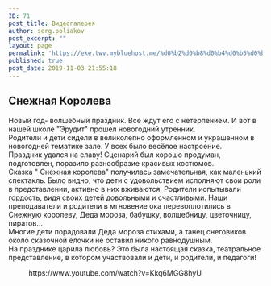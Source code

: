 ```yaml
---
ID: 71
post_title: Видеогалерея
author: serg.poliakov
post_excerpt: ""
layout: page
permalink: 'https://eke.twv.mybluehost.me/%d0%b2%d0%b8%d0%b4%d0%b5%d0%be%d0%b3%d0%b0%d0%bb%d0%b5%d1%80%d0%b5%d1%8f/'
published: true
post_date: 2019-11-03 21:55:18
---
```

<!-- wp:heading -->
<h2>Снежная Королева</h2>
<!-- /wp:heading -->

<!-- wp:paragraph -->
<p>Новый год- волшебный праздник. Все ждут его с нетерпением. И вот в нашей школе "Эрудит" прошел новогодний утренник.<br>
     Родители и дети сидели в великолепно оформленном и украшенном в новогодней тематике зале. У всех было весёлое настроение.<br>
     Праздник удался на славу! Сценарий был хорошо продуман, подготовлен, поразило разнообразие красивых костюмов.<br>
     Сказка " Снежная королева" получилась замечательная, как маленький спектакль. Было видно, что дети с удовольствием исполняют свои роли в представлении, активно в них вживаются. Родители испытывали гордость, видя своих детей довольными и счастливыми. Наши преподаватели и родители в мгновение ока перевоплотились в Снежную королеву, Деда мороза, бабушку, волшебницу, цветочницу, пиратов…<br>
Многие дети порадовали Деда мороза стихами, а танец снеговиков около сказочной ёлочки не оставил никого равнодушным.<br>
     На празднике царила любовь? Это была настоящая сказка, театральное представление, в котором участвовали и дети, и родители, и педагоги!</p>
<!-- /wp:paragraph -->

<!-- wp:core-embed/youtube {"url":"https://www.youtube.com/watch?v=Kkq6MGG8hyU","type":"video","providerNameSlug":"youtube","className":"wp-embed-aspect-16-9 wp-has-aspect-ratio"} -->
<figure class="wp-block-embed-youtube wp-block-embed is-type-video is-provider-youtube wp-embed-aspect-16-9 wp-has-aspect-ratio"><div class="wp-block-embed__wrapper">
https://www.youtube.com/watch?v=Kkq6MGG8hyU
</div></figure>
<!-- /wp:core-embed/youtube -->